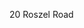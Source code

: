 <Token xmlns:xlink="http://www.w3.org/1999/xlink">20 Roszel Road</Token>

<!--HONumber=Jul16_HO3-->


